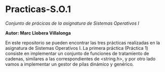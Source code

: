 # Practicas-S.O.1
*Conjunto de prácicas de la asignatura de Sistemas Operativos I*

**Autor: Marc Llobera Villalonga**

En este repositorio se pueden encontrar las tres prácticas realizadas en la asignatura de Sistemas Operativos I.
La primera práctica (Práctica 1) consiste en implementar un conjunto de funciones de tratamiento de cadenas, similares a las correspondientes de <string.h>, y por otro lado vamos a implementar un gestor de pilas dinámico y genérico.
